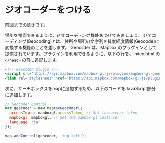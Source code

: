# ジオコーダーをつける

[前回まで](4_POPUP.md)の続きです。

場所を検索できるように、ジオコーディング機能をつけてみましょう。
ジオコーディング(Geocoding)とは、住所や場所の文字列を緯度経度情報(Geocode)に変換する機能のことを差します。
Geocoder は、Mapbox のプラグインとして提供されています。プラグインを利用できるように、以下の行を、index.html の `</head>` の前に追記します。

```html
<!-- Geocoder plugin -->
<script src='https://api.mapbox.com/mapbox-gl-js/plugins/mapbox-gl-geocoder/v4.1.2/mapbox-gl-geocoder.min.js'></script>
<link rel='stylesheet' href='https://api.mapbox.com/mapbox-gl-js/plugins/mapbox-gl-geocoder/v4.1.2/mapbox-gl-geocoder.css' type='text/css' />
```

次に、サーチボックスをmapに追加するため、以下のコードをJavaScript部分に追加します。

```javascript
// Geocoder Control
var geocoder = new MapboxGeocoder({
  accessToken: mapboxgl.accessToken, // Set the access token
  mapboxgl: mapboxgl, // Set the mapbox-gl instance
  language: 'ja'
});

map.addControl(geocoder, 'top-left');
```

